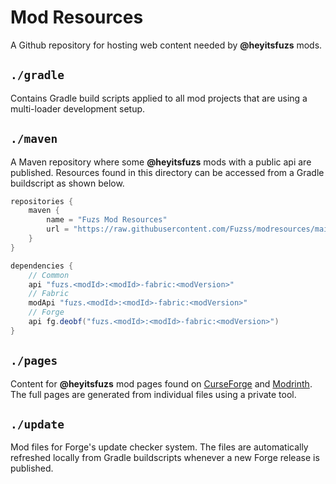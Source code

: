 # Mod Resources
A Github repository for hosting web content needed by **@heyitsfuzs** mods.

## `./gradle`
Contains Gradle build scripts applied to all mod projects that are using a multi-loader development setup.

## `./maven`
A Maven repository where some **@heyitsfuzs** mods with a public api are published. Resources found in this directory can be accessed from a Gradle buildscript as shown below.

```groovy
repositories {
    maven {
        name = "Fuzs Mod Resources"
        url = "https://raw.githubusercontent.com/Fuzss/modresources/main/maven/"
    }
}

dependencies {
    // Common
    api "fuzs.<modId>:<modId>-fabric:<modVersion>"
    // Fabric
    modApi "fuzs.<modId>:<modId>-fabric:<modVersion>"
    // Forge
    api fg.deobf("fuzs.<modId>:<modId>-fabric:<modVersion>")
}
```

## `./pages`
Content for **@heyitsfuzs** mod pages found on [CurseForge](https://www.curseforge.com/members/fuzs/projects) and [Modrinth](https://modrinth.com/user/Fuzs). The full pages are generated from individual files using a private tool.

## `./update`
Mod files for Forge's update checker system. The files are automatically refreshed locally from Gradle buildscripts whenever a new Forge release is published.
